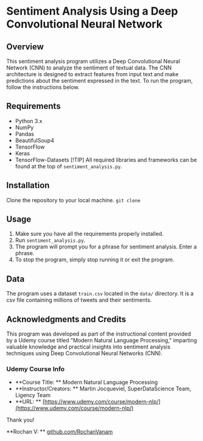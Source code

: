 # Sentiment Analysis Using a Deep Convolutional Neural Network
## Overview
This sentiment analysis program utilizes a Deep Convolutional Neural Network (CNN) to analyze the sentiment of textual data. The CNN architecture is designed to extract features from input text and make predictions about the sentiment expressed in the text. To run the program, follow the instructions below.

## Requirements
- Python 3.x
- NumPy
- Pandas
- BeautifulSoup4
- TensorFlow
- Keras
- TensorFlow-Datasets
[!TIP]
All required libraries and frameworks can be found at the top of ```sentiment_analysis.py```.

## Installation
Clone the repository to your local machine.
``` git clone ```

## Usage
1. Make sure you have all the requirements properly installed.
2. Run ```sentiment_analysis.py```.
3. The program will prompt you for a phrase for sentiment analysis. Enter a phrase.
4. To stop the program, simply stop running it or exit the program.

## Data
The program uses a dataset ```train.csv``` located in the ```data/``` directory. It is a csv file containing millions of tweets and their sentiments.

## Acknowledgments and Credits
This program was developed as part of the instructional content provided by a Udemy course titled "Modern Natural Language Processing," imparting valuable knowledge and practical insights into sentiment analysis techniques using Deep Convolutional Neural Networks (CNN).

### Udemy Course Info
- **Course Title: ** Modern Natural Language Processing
- **Instructor/Creators: ** Martin Jocqueviel, SuperDataScience Team, Ligency Team
- **URL: ** [https://www.udemy.com/course/modern-nlp/](https://www.udemy.com/course/modern-nlp/)

Thank you!

**Rochan V: ** [github.com/RochanVanam](github.com/RochanVanam)
